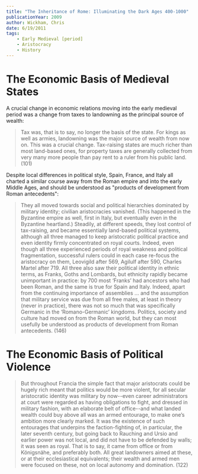 ```yaml
---
title: "The Inheritance of Rome: Illuminating the Dark Ages 400-1000"
publicationYear: 2009
author: Wickham, Chris
date: 6/19/2011
tags:
    - Early Medieval [period]
    - Aristocracy
    - History
---
```


# The Economic Basis of Medieval States

A crucial change in economic relations moving into the early medieval period was a change from taxes to landowning as the principal source of wealth:

> Tax was, that is to say, no longer the basis of the state. For kings as well as armies, landowning was the major source of wealth from now on. This was a crucial change. Tax-raising states are much richer than most land-based ones, for property taxes are generally collected from very many more people than pay rent to a ruler from his public land. (101)

Despite local differences in political style, Spain, France, and Italy all charted a similar course away from the Roman empire and into the early Middle Ages, and should be understood as "products of development from Roman antecedents":

> They all moved towards social and political hierarchies dominated by military identity; civilian aristocracies vanished. (This happened in the Byzantine empire as well, first in Italy, but eventually even in the Byzantine heartland.) Steadily, at different speeds, they lost control of tax-raising, and became essentially land-based political systems, although all three managed to keep aristocratic political practice and even identity firmly concentrated on royal courts. Indeed, even though all three experienced periods of royal weakness and political fragmentation, successful rulers could in each case re-focus the aristocracy on them, Leovigild after 569, Agilulf after 590, Charles Martel after 719. All three also saw their political identity in ethnic terms, as Franks, Goths and Lombards, but ethnicity rapidly became unimportant in practice: by 700 most ‘Franks’ had ancestors who had been Roman, and the same is true for Spain and Italy. Indeed, apart from the continuing importance of assemblies ... and the assumption that military service was due from all free males, at least in theory (never in practice), there was not so much that was specifically Germanic in the ‘Romano-Germanic’ kingdoms. Politics, society and culture had moved on from the Roman world, but they can most usefully be understood as products of development from Roman antecedents. (146)

# The Economic Basis of Political Violence

> But throughout Francia the simple fact that major aristocrats could be hugely rich meant that politics would be more violent, for all secular aristocratic identity was military by now--even career administrators at court were regarded as having obligations to fight, and dressed in military fashion, with an elaborate belt of office--and what landed wealth could buy above all was an armed entourage, to make one’s ambition more clearly marked. It was the existence of such entourages that underpins the faction-fighting of, in particular, the later seventh century, but going back to Rauching and Ursio and earlier power was not local, and did not have to be defended by walls; it was seen as royal. That is to say, it came from office or from Königsnähe, and preferably both. All great landowners aimed at these, or at their ecclesiastical equivalents; their wealth and armed men were focused on these, not on local autonomy and domination. (122)
